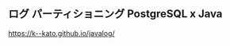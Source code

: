 ## ログ パーティショニング PostgreSQL x Java

<a href="https://k--kato.github.io/javalog/" target="_blank">https://k--kato.github.io/javalog/</a>
